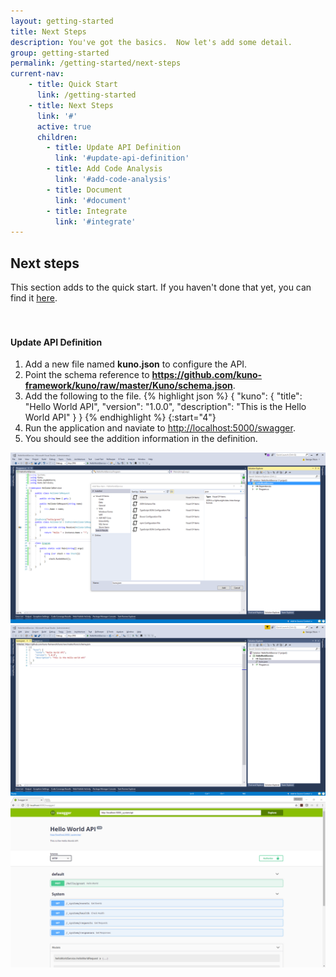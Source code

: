 ```yaml
---
layout: getting-started
title: Next Steps
description: You've got the basics.  Now let's add some detail.
group: getting-started
permalink: /getting-started/next-steps
current-nav:
    - title: Quick Start
      link: /getting-started          
    - title: Next Steps
      link: '#'
      active: true
      children:
        - title: Update API Definition
          link: '#update-api-definition'
        - title: Add Code Analysis
          link: '#add-code-analysis'
        - title: Document
          link: '#document'
        - title: Integrate
          link: '#integrate'
---
```


## Next steps

This section adds to the quick start.  If you haven't done that yet, you can find it [here](/getting-started).

<div style="height:20px">&nbsp;</div>

#### Update API Definition
1. Add a new file named **kuno.json** to configure the API.  
2. Point the schema reference to **https://github.com/kuno-framework/kuno/raw/master/Kuno/schema.json**.
3. Add the following to the file.
{% highlight json %}
{
  "kuno": {
    "title": "Hello World API",
    "version": "1.0.0",
    "description": "This is the Hello World API"
  }
}
{% endhighlight %}
{:start="4"}
4. Run the application and naviate to [http://localhost:5000/swagger](http://localhost:5000/swagger).
5. You should see the addition information in the definition.

<div class="lightgallery">
  <a href="/assets/img/next-steps/screen-1.png">
      <img src="/assets/img/next-steps/screen-1.png" />
  </a>
  <a href="/assets/img/next-steps/screen-2.png">
      <img src="/assets/img/next-steps/screen-2.png" />
  </a>
  <a href="/assets/img/next-steps/screen-3.png">
      <img src="/assets/img/next-steps/screen-3.png" />
  </a>
</div>




<link type="text/css" rel="stylesheet" href="/assets/css/lightGallery.css" /> 
<link type="text/css" rel="stylesheet" href="/assets/css/lg-transitions.css" /> 
<script src="https://code.jquery.com/jquery-3.2.1.slim.min.js" integrity="sha256-k2WSCIexGzOj3Euiig+TlR8gA0EmPjuc79OEeY5L45g=" crossorigin="anonymous"></script>
<script src="https://cdn.jsdelivr.net/g/lightgallery,lg-autoplay,lg-fullscreen,lg-hash,lg-pager,lg-share,lg-thumbnail,lg-video,lg-zoom"></script>

<style type="text/css">
.lg-backdrop.in {
    opacity: 0.65;
}

.fixed-size.lg-outer .lg-inner {
}

.fixed-size.lg-outer .lg-sub-html {
    position: absolute;
    text-align: left;
}

.fixed-size.lg-outer .lg-toolbar {
    background-color: transparent;
    height: 0;
}

.fixed-size.lg-outer .lg-toolbar .lg-icon {
    color: #FFF;
}

.fixed-size.lg-outer .lg-img-wrap {
    padding: 12px;
}

.lightgallery a {
    text-decoration: none !important;
}
</style>

<script type="text/javascript">
$(".lightgallery").lightGallery({
    mode: 'lg-fade',
    addClass: 'fixed-size',
    download: false,
    startClass: '',
    enableSwipe: false,
    enableDrag: false,
    share:false,
    autoplay:false,
    autoplayControls:false,
    thumbnail: false,
    actualSize: false,
    hideControlOnEnd: true,
    loop: false,
    speed: 200}); 
</script>
